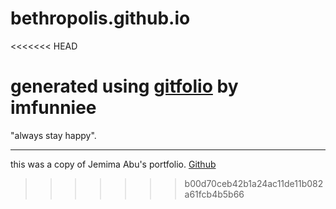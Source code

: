# bethropolis.github.io
<<<<<<< HEAD

generated using [gitfolio](https://github.com/imfunniee/gitfolio) by imfunniee 
=======
   "always stay happy".

------------------------------------
 this was a copy of Jemima Abu's portfolio. <a href="https://github.com/jemimaabu/jemimaabu.github.io">Github</a> 
>>>>>>> b00d70ceb42b1a24ac11de11b082a61fcb4b5b66
